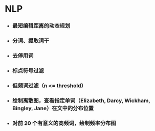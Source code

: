 # NLP

- ### 最短编辑距离的动态规划

- ### 分词、提取词干

- ### 去停用词

- ### 标点符号过滤

- ### 低频词过滤（n <= threshold）

- ### 绘制离散图，查看指定单词（Elizabeth, Darcy, Wickham, Bingley, Jane）在文中的分布位置

- ### 对前 20 个有意义的高频词，绘制频率分布图